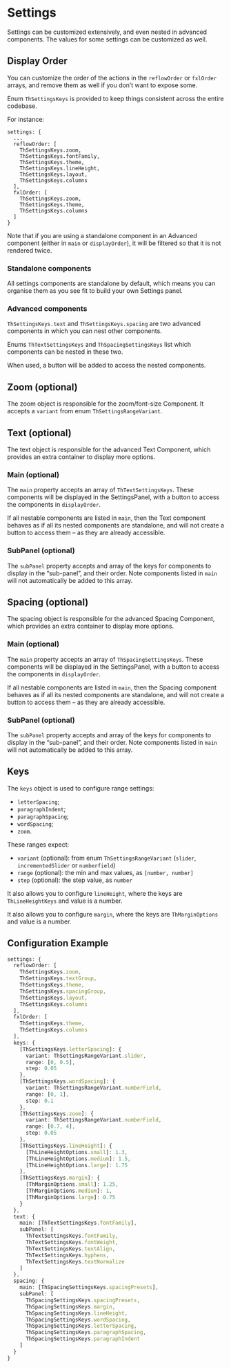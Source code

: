 # Settings

Settings can be customized extensively, and even nested in advanced components. The values for some settings can be customized as well.

## Display Order

You can customize the order of the actions in the `reflowOrder` or `fxlOrder` arrays, and remove them as well if you don’t want to expose some. 

Enum `ThSettingsKeys` is provided to keep things consistent across the entire codebase.

For instance:

```
settings: {
  ...
  reflowOrder: [
    ThSettingsKeys.zoom,
    ThSettingsKeys.fontFamily,
    ThSettingsKeys.theme,
    ThSettingsKeys.lineHeight,
    ThSettingsKeys.layout,
    ThSettingsKeys.columns
  ],
  fxlOrder: [
    ThSettingsKeys.zoom,
    ThSettingsKeys.theme,
    ThSettingsKeys.columns
  ]
}
```

Note that if you are using a standalone component in an Advanced component (either in `main` or `displayOrder`), it will be filtered so that it is not rendered twice.

### Standalone components

All settings components are standalone by default, which means you can organise them as you see fit to build your own Settings panel.

### Advanced components

`ThSettingsKeys.text` and `ThSettingsKeys.spacing` are two advanced components in which you can nest other components.

Enums `ThTextSettingsKeys` and `ThSpacingSettingsKeys` list which components can be nested in these two.

When used, a button will be added to access the nested components.

## Zoom (optional)

The zoom object is responsible for the zoom/font-size Component. It accepts a `variant` from enum `ThSettingsRangeVariant`.

## Text (optional)

The text object is responsible for the advanced Text Component, which provides an extra container to display more options.

### Main (optional)

The `main` property accepts an array of `ThTextSettingsKeys`. These components will be displayed in the SettingsPanel, with a button to access the components in `displayOrder`.

If all nestable components are listed in `main`, then the Text component behaves as if all its nested components are standalone, and will not create a button to access them – as they are already accessible.

### SubPanel (optional)

The `subPanel` property accepts and array of the keys for components to display in the “sub-panel”, and their order. Note components listed in `main` will not automatically be added to this array.

## Spacing (optional)

The spacing object is responsible for the advanced Spacing Component, which provides an extra container to display more options.

### Main (optional)

The `main` property accepts an array of `ThSpacingSettingsKeys`. These components will be displayed in the SettingsPanel, with a button to access the components in `displayOrder`.

If all nestable components are listed in `main`, then the Spacing component behaves as if all its nested components are standalone, and will not create a button to access them – as they are already accessible.

### SubPanel (optional)

The `subPanel` property accepts and array of the keys for components to display in the “sub-panel”, and their order. Note components listed in `main` will not automatically be added to this array.

## Keys

The `keys` object is used to configure range settings:

- `letterSpacing`;
- `paragraphIndent`;
- `paragraphSpacing`;
- `wordSpacing`;
- `zoom`.

These ranges expect:

- `variant` (optional): from enum `ThSettingsRangeVariant` (`slider`, `incrementedSlider` or `numberfield`)
- `range` (optional): the min and max values, as `[number, number]`
- `step` (optional): the step value, as `number`

It also allows you to configure `lineHeight`, where the keys are `ThLineHeightKeys` and value is a number.

It also allows you to configure `margin`, where the keys are `ThMarginOptions` and value is a number.

## Configuration Example

```typescript
settings: {
  reflowOrder: [
    ThSettingsKeys.zoom,
    ThSettingsKeys.textGroup,
    ThSettingsKeys.theme,
    ThSettingsKeys.spacingGroup,
    ThSettingsKeys.layout,
    ThSettingsKeys.columns
  ],
  fxlOrder: [
    ThSettingsKeys.theme,
    ThSettingsKeys.columns
  ],
  keys: {
    [ThSettingsKeys.letterSpacing]: {
      variant: ThSettingsRangeVariant.slider,
      range: [0, 0.5],
      step: 0.05
    },
    [ThSettingsKeys.wordSpacing]: {
      variant: ThSettingsRangeVariant.numberField,
      range: [0, 1],
      step: 0.1
    },
    [ThSettingsKeys.zoom]: {
      variant: ThSettingsRangeVariant.numberField,
      range: [0.7, 4],
      step: 0.05
    },
    [ThSettingsKeys.lineHeight]: {
      [ThLineHeightOptions.small]: 1.3,
      [ThLineHeightOptions.medium]: 1.5,
      [ThLineHeightOptions.large]: 1.75
    },
    [ThSettingsKeys.margin]: {
      [ThMarginOptions.small]: 1.25,
      [ThMarginOptions.medium]: 1,
      [ThMarginOptions.large]: 0.75
    }
  },
  text: {
    main: [ThTextSettingsKeys.fontFamily],
    subPanel: [
      ThTextSettingsKeys.fontFamily,
      ThTextSettingsKeys.fontWeight,
      ThTextSettingsKeys.textAlign,
      ThTextSettingsKeys.hyphens,
      ThTextSettingsKeys.textNormalize
    ]
  },
  spacing: {
    main: [ThSpacingSettingsKeys.spacingPresets],
    subPanel: [
      ThSpacingSettingsKeys.spacingPresets,
      ThSpacingSettingsKeys.margin,
      ThSpacingSettingsKeys.lineHeight,
      ThSpacingSettingsKeys.wordSpacing,
      ThSpacingSettingsKeys.letterSpacing,
      ThSpacingSettingsKeys.paragraphSpacing,
      ThSpacingSettingsKeys.paragraphIndent
    ]
  }
}
```